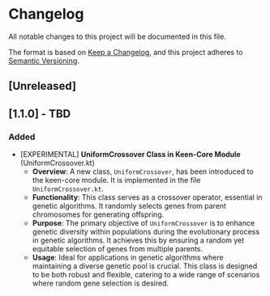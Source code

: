 # Changelog

All notable changes to this project will be documented in this file.

The format is based on [Keep a Changelog](https://keepachangelog.com/en/1.0.0/),
and this project adheres to [Semantic Versioning](https://semver.org/spec/v2.0.0.html).

## [Unreleased]

## [1.1.0] - TBD

### Added
- [EXPERIMENTAL] **UniformCrossover Class in Keen-Core Module** (UniformCrossover.kt)
    - **Overview**: A new class, `UniformCrossover`, has been introduced to the keen-core module. It is implemented in the file `UniformCrossover.kt`.
    - **Functionality**: This class serves as a crossover operator, essential in genetic algorithms. It randomly selects genes from parent chromosomes for generating offspring.
    - **Purpose**: The primary objective of `UniformCrossover` is to enhance genetic diversity within populations during the evolutionary process in genetic algorithms. It achieves this by ensuring a random yet equitable selection of genes from multiple parents.
    - **Usage**: Ideal for applications in genetic algorithms where maintaining a diverse genetic pool is crucial. This class is designed to be both robust and flexible, catering to a wide range of scenarios where random gene selection is desired.
